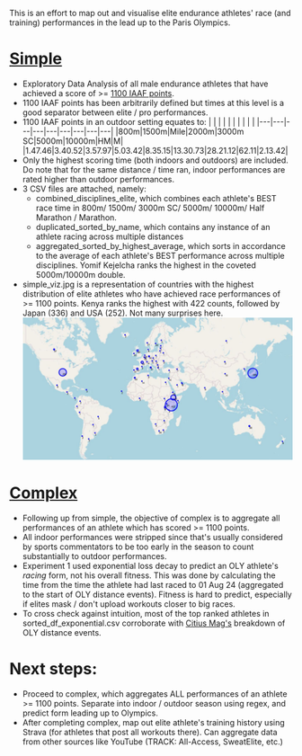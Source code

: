 This is an effort to map out and visualise elite endurance athletes' race (and training) performances in the lead up to the Paris Olympics.

# [Simple](https://github.com/danielcwq/elite-endurance-viz/tree/main/simple)

- Exploratory Data Analysis of all male endurance athletes that have achieved a score of >= [1100 IAAF points](https://worldathletics.org/news/news/scoring-tables-2022).
- 1100 IAAF points has been arbitrarily defined but times at this level is a good separator between elite / pro performances.
- 1100 IAAF points in an outdoor setting equates to:
  | | | | | | | | | |
  |---|---|---|---|---|---|---|---|---|
  |800m|1500m|Mile|2000m|3000m SC|5000m|10000m|HM|M|
  |1.47.46|3.40.52|3.57.97|5.03.42|8.35.15|13.30.73|28.21.12|62.11|2.13.42|
- Only the highest scoring time (both indoors and outdoors) are included. Do note that for the same distance / time ran, indoor performances are rated higher than outdoor performances.
- 3 CSV files are attached, namely:
  - combined_disciplines_elite, which combines each athlete's BEST race time in 800m/ 1500m/ 3000m SC/ 5000m/ 10000m/ Half Marathon / Marathon.
  - duplicated_sorted_by_name, which contains any instance of an athlete racing across multiple distances
  - aggregated_sorted_by_highest_average, which sorts in accordance to the average of each athlete's BEST performance across multiple disciplines. Yomif Kejelcha ranks the highest in the coveted 5000m/10000m double.
- simple_viz.jpg is a representation of countries with the highest distribution of elite athletes who have achieved race performances of >= 1100 points. Kenya ranks the highest with 422 counts, followed by Japan (336) and USA (252). Not many surprises here.
  ![](https://github.com/danielcwq/elite-endurance-viz/blob/main/simple_viz.jpg)

# [Complex](https://github.com/danielcwq/elite-endurance-viz/tree/main/complex)

- Following up from simple, the objective of complex is to aggregate all performances of an athlete which has scored >= 1100 points.
- All indoor performances were stripped since that's usually considered by sports commentators to be too early in the season to count substantially to outdoor performances.
- Experiment 1 used exponential loss decay to predict an OLY athlete's _racing_ form, not his overall fitness. This was done by calculating the time from the time the athlete had last raced to 01 Aug 24 (aggregated to the start of OLY distance events). Fitness is hard to predict, especially if elites mask / don't upload workouts closer to big races.
- To cross check against intuition, most of the top ranked athletes in sorted_df_exponential.csv corroborate with [Citius Mag's](https://citiusmag.beehiiv.com/p/paris-olympics-2024-mens-distance-preview) breakdown of OLY distance events.

# Next steps:

- Proceed to complex, which aggregates ALL performances of an athlete >= 1100 points. Separate into indoor / outdoor season using regex, and predict form leading up to Olympics.
- After completing complex, map out elite athlete's training history using Strava (for athletes that post all workouts there). Can aggregate data from other sources like YouTube (TRACK: All-Access, SweatElite, etc.)
